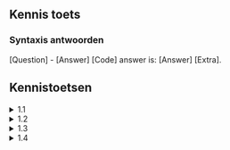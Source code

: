  Kennis toets
 ------------

### Syntaxis antwoorden ###

[Question] - [Answer]
[Code] answer is: [Answer] [Extra].

 ## Kennistoetsen ##

<details><summary>1.1</summary>
</details>

<details><summary>1.2</summary>

- Wat is een Call to Undefined function-error?
  - Wanneer eer een niet bestaande functie gedefineerd.

- Wat is de `phpinfo`-function?
  - Dan krijg je info over de actuele PHP versie die op je computer zit.

- Waar kun je Apache-server-fouten traceren?
  - In `php_error.log`.
 
- Wat is de root-map van Apache-server?
  -  htdocs.

- Benoem alle error-logs van **XAMPP**.
  - **Apache:** `error.log`, **PHP:** `php_error_log`, **MySQL:** `mysql_error.log`.

- Wat is een **CMS**?
  - **CMS** Content Management System is een software om web-applicaties te creëren en te managen met weinig of geen programmeerervaring.

- Wat is Joomla?
  - een **CMS** programma.

- Wat is syntaxis?
  - Een syntaxis is een structuur en de reels van een commando's in een computerprogrammeertaal.

- Wat doet de `echo`-opdracht?
  - De echo opdracht wordt gebruikt om de output te weergeven.

- Waar kunne we een **PHP**-script embedden in een **HTML**-script?
  - Zolang het een `.php` file is, overal.

</details>

<details><summary>1.3</summary>

- `$auto2`
  - juist

- `$auto's`
  - onjuist

- `$auto/onderdelen`
  - onjuist

- `$thuis&tuin`
  - onjuist

- `$naw`
  - juist

- `$n-a-w`
  - onjuist

- `$n_a_w`
  - juist

- `$$auto`
  - onjuist

- `$autoKleur`
  - juist

</details>

<details><summary>1.4</summary>
</details>